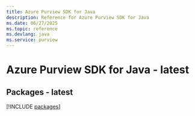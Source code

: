 ```yaml
---
title: Azure Purview SDK for Java
description: Reference for Azure Purview SDK for Java
ms.date: 06/27/2025
ms.topic: reference
ms.devlang: java
ms.service: purview
---
```

# Azure Purview SDK for Java - latest
## Packages - latest
[!INCLUDE [packages](purview-index.md)]